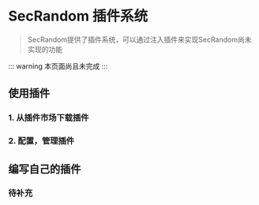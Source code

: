 # SecRandom 插件系统
<ArticleMetadata />

> SecRandom提供了插件系统，可以通过注入插件来实现SecRandom尚未实现的功能

::: warning
本页面尚且未完成
:::

## 使用插件

### 1. 从插件市场下载插件

### 2. 配置，管理插件

## 编写自己的插件

### 待补充

